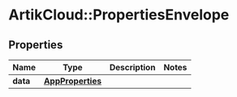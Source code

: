 # ArtikCloud::PropertiesEnvelope

## Properties
Name | Type | Description | Notes
------------ | ------------- | ------------- | -------------
**data** | [**AppProperties**](AppProperties.md) |  | 


